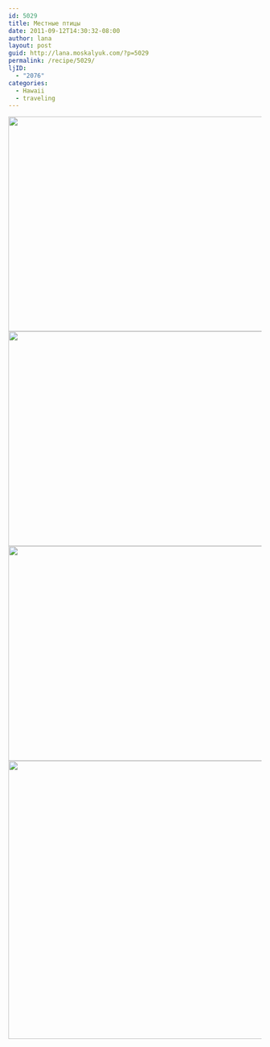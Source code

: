 ```yaml
---
id: 5029
title: Местные птицы
date: 2011-09-12T14:30:32-08:00
author: lana
layout: post
guid: http://lana.moskalyuk.com/?p=5029
permalink: /recipe/5029/
ljID:
  - "2076"
categories:
  - Hawaii
  - traveling
---
```

<img loading="lazy" class="alignnone" title="birds" src="http://farm7.static.flickr.com/6079/6139130229_05ac81bbf0_z.jpg" alt="" width="640" height="427" />

<img loading="lazy" class="alignnone" title="birds" src="http://farm7.static.flickr.com/6205/6139649876_36eb21a260_z.jpg" alt="" width="640" height="427" /> 

<img loading="lazy" class="alignnone" title="birds" src="http://farm7.static.flickr.com/6061/6139090615_aa1a755182_z.jpg" alt="" width="640" height="427" /> 

<img loading="lazy" class="alignnone" title="birds" src="http://farm7.static.flickr.com/6089/6139108005_5fae2a4d51_z.jpg" alt="" width="640" height="553" />